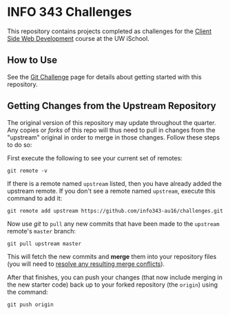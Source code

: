 # INFO 343 Challenges
This repository contains projects completed as challenges for the [Client Side Web Development](https://canvas.uw.edu/courses/1066606) course at the UW iSchool.


## How to Use

See the [Git Challenge](http://info343-au16.github.io/#/challenges/git) page for details about getting started with this repository.

## Getting Changes from the Upstream Repository

The original version of this repository may update throughout the quarter. Any copies or _forks_ of this repo will thus need to pull in changes from the "upstream" original in order to merge in those changes. Follow these steps to do so:

First execute the following to see your current set of remotes:

```
git remote -v
```

If there is a remote named `upstream` listed, then you have already added the upstream remote. If you don't see a remote named `upstream`, execute this command to add it:

```
git remote add upstream https://github.com/info343-au16/challenges.git
```

Now use _git_ to `pull` any new commits that have been made to the `upstream` remote's `master` branch:

```
git pull upstream master
```

This will fetch the new commits and **merge** them into your repository files (you will need to [resolve any resulting merge conflicts](https://help.github.com/articles/resolving-a-merge-conflict-from-the-command-line/)). 

After that finishes, you can push your changes (that now include merging in the new starter code) back up to your forked repository (the `origin`) using the command:

```
git push origin
```
